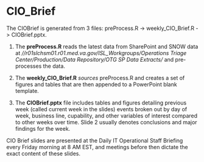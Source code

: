 # CIO_Brief

The CIOBrief is generated from 3 files: preProcess.R -> weekly_CIO_Brief.R -> CIOBrief.pptx.

1. The **preProcess.R** reads the latest data from SharePoint and SNOW data at
*//r01slchsm01.r01.med.va.gov/ISL_Workgroups/Operations Triage Center/Production/Data Repository/OTG SP Data Extracts/* and pre-processes the data.

2. The **weekly_CIO_Brief.R** _sources_ preProcess.R and creates a set of figures and tables that are then appended to a PowerPoint blank template.

3. The **CIOBrief.pptx** file includes tables and figures detailing previous week (called current week in the slides) events broken out by day of week, business line, cupability, and other variables of interest compared to other weeks over time. Slide 2 usually denotes conclusions and major findings for the week. 

CIO Brief slides are presented at the Daily IT Operational Staff Briefing every Friday morning at 8 AM EST, and meetings before then dictate the exact content of these slides.
